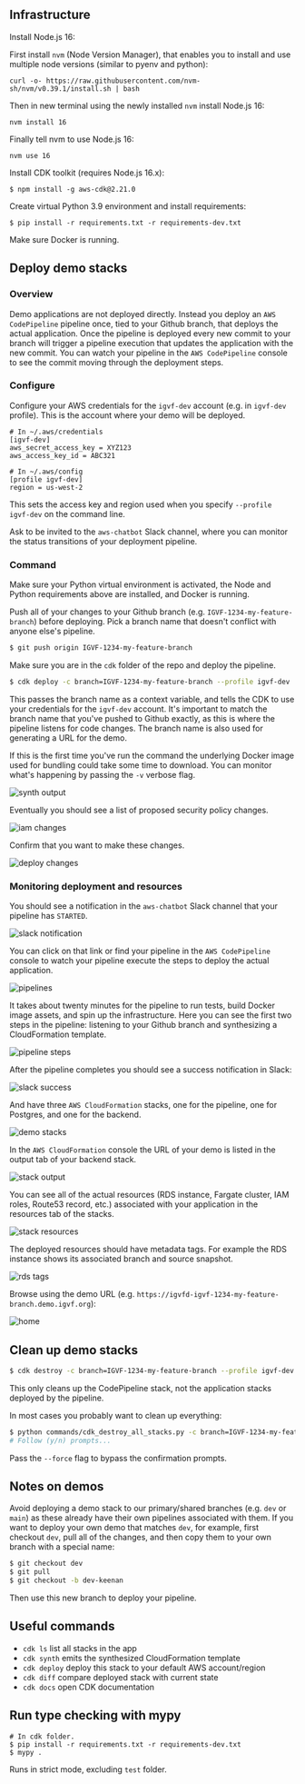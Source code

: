 ## Infrastructure

Install Node.js 16:

First install `nvm` (Node Version Manager), that enables you to install and use multiple node versions (similar to pyenv and python):

```
curl -o- https://raw.githubusercontent.com/nvm-sh/nvm/v0.39.1/install.sh | bash
```

Then in new terminal using the newly installed `nvm` install Node.js 16:

```
nvm install 16
```

Finally tell nvm to use Node.js 16:

```
nvm use 16
```

Install CDK toolkit (requires Node.js 16.x):

```
$ npm install -g aws-cdk@2.21.0
```

Create virtual Python 3.9 environment and install requirements:

```
$ pip install -r requirements.txt -r requirements-dev.txt
```

Make sure Docker is running.

## Deploy demo stacks

### Overview

Demo applications are not deployed directly. Instead you deploy an `AWS CodePipeline` pipeline once, tied to your Github branch, that deploys the actual application. Once the pipeline is deployed every new commit to your branch will trigger a pipeline execution that updates the application with the new commit. You can watch your pipeline in the `AWS CodePipeline` console to see the commit moving through the deployment steps.

### Configure

Configure your AWS credentials for the `igvf-dev` account (e.g. in `igvf-dev` profile). This is the account where your demo will be deployed.

```
# In ~/.aws/credentials
[igvf-dev]
aws_secret_access_key = XYZ123
aws_access_key_id = ABC321
```

```
# In ~/.aws/config
[profile igvf-dev]
region = us-west-2
```

This sets the access key and region used when you specify `--profile igvf-dev` on the command line.

Ask to be invited to the `aws-chatbot` Slack channel, where you can monitor the status transitions of your deployment pipeline.

### Command

Make sure your Python virtual environment is activated, the Node and Python requirements above are installed, and Docker is running.

Push all of your changes to your Github branch (e.g. `IGVF-1234-my-feature-branch`) before deploying. Pick a branch name that doesn't conflict with anyone else's pipeline.

```bash
$ git push origin IGVF-1234-my-feature-branch
```

Make sure you are in the `cdk` folder of the repo and deploy the pipeline.

```bash
$ cdk deploy -c branch=IGVF-1234-my-feature-branch --profile igvf-dev
```

This passes the branch name as a context variable, and tells the CDK to use your credentials for the `igvf-dev` account. It's important to match the branch name that you've pushed to Github exactly, as this is where the pipeline listens for code changes. The branch name is also used for generating a URL for the demo.

If this is the first time you've run the command the underlying Docker image used for bundling could take some time to download. You can monitor what's happening by passing the `-v` verbose flag.

![synth output](images/synth_demo.png)

Eventually you should see a list of proposed security policy changes.

![iam changes](images/iam_changes.png)

Confirm that you want to make these changes.

![deploy changes](images/deploy_changes.png)

### Monitoring deployment and resources

You should see a notification in the `aws-chatbot` Slack channel that your pipeline has `STARTED`.

![slack notification](images/pipeline_started.png)

You can click on that link or find your pipeline in the `AWS CodePipeline` console to watch your pipeline execute the steps to deploy the actual application.

![pipelines](images/pipelines.png)

It takes about twenty minutes for the pipeline to run tests, build Docker image assets, and spin up the infrastructure. Here you can see the first two steps in the pipeline: listening to your Github branch and synthesizing a CloudFormation template.

![pipeline steps](images/pipeline_steps.png)

After the pipeline completes you should see a success notification in Slack:

![slack success](images/pipeline_succeeded.png)

And have three `AWS CloudFormation` stacks, one for the pipeline, one for Postgres, and one for the backend.

![demo stacks](images/demo_stacks.png)

In the `AWS CloudFormation` console the URL of your demo is listed in the output tab of your backend stack.

![stack output](images/stack_output.png)

You can see all of the actual resources (RDS instance, Fargate cluster, IAM roles, Route53 record, etc.) associated with your application in the resources tab of the stacks.

![stack resources](images/stack_resources.png)

The deployed resources should have metadata tags. For example the RDS instance shows its associated branch and source snapshot.

![rds tags](images/rds_tags.png)

Browse using the demo URL (e.g. `https://igvfd-igvf-1234-my-feature-branch.demo.igvf.org`):

![home](images/home.png)

## Clean up demo stacks

```bash
$ cdk destroy -c branch=IGVF-1234-my-feature-branch --profile igvf-dev
```

This only cleans up the CodePipeline stack, not the application stacks deployed by the pipeline.

In most cases you probably want to clean up everything:

```bash
$ python commands/cdk_destroy_all_stacks.py -c branch=IGVF-1234-my-feature-branch --profile igvf-dev
# Follow (y/n) prompts...
```

Pass the `--force` flag to bypass the confirmation prompts.

## Notes on demos

Avoid deploying a demo stack to our primary/shared branches (e.g. `dev` or `main`) as these already have their own pipelines associated with them. If you want to deploy your own demo that matches `dev`, for example, first checkout `dev`, pull all of the changes, and then copy them to your own branch with a special name:

```bash
$ git checkout dev
$ git pull
$ git checkout -b dev-keenan
```

Then use this new branch to deploy your pipeline.

## Useful commands

 * `cdk ls`          list all stacks in the app
 * `cdk synth`       emits the synthesized CloudFormation template
 * `cdk deploy`      deploy this stack to your default AWS account/region
 * `cdk diff`        compare deployed stack with current state
 * `cdk docs`        open CDK documentation

## Run type checking with mypy
```
# In cdk folder.
$ pip install -r requirements.txt -r requirements-dev.txt
$ mypy .
```
Runs in strict mode, excluding `test` folder.
